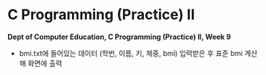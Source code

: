 # C Programming (Practice) II
**Dept of Computer Education, C Programming (Practice) II, Week 9**

- bmi.txt에 들어있는 데이터 (학번, 이름, 키, 체중, bmi) 입력받은 후 표준 bmi 계산해 화면에 출력